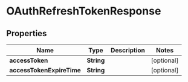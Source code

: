 

# OAuthRefreshTokenResponse


## Properties

Name | Type | Description | Notes
------------ | ------------- | ------------- | -------------
**accessToken** | **String** |  |  [optional]
**accessTokenExpireTime** | **String** |  |  [optional]



